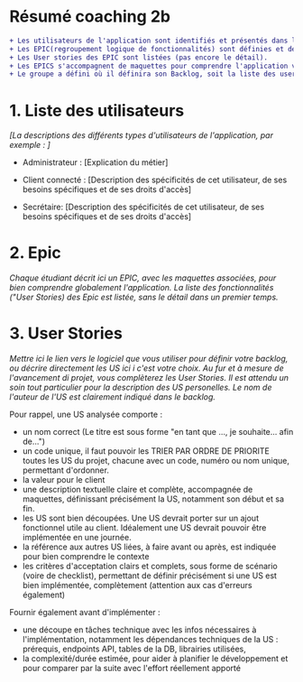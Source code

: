 # Résumé coaching 2b 
```diff
+ Les utilisateurs de l'application sont identifiés et présentés dans le Wiki dans le backlog, éventuellement en utilisant des personas. 
+ Les EPIC(regroupement logique de fonctionnalités) sont définies et décrites pour le projet, un EPIC par étudiant. 
+ Les User stories des EPIC sont listées (pas encore le détail). 
+ Les EPICS s'accompagnent de maquettes pour comprendre l'application visée.
+ Le groupe a défini où il définira son Backlog, soit la liste des user stories. Si c'est en dehors du wiki, il met un lien.
```

# 1. Liste des utilisateurs

_[La descriptions des différents types d'utilisateurs de l'application, par exemple :
]_
* Administrateur : [Explication du métier]

* Client connecté : [Description des spécificités de cet utilisateur, de ses besoins spécifiques et de ses droits d'accès]

* Secrétaire: [Description des spécificités de cet utilisateur, de ses besoins spécifiques et de ses droits d'accès]

# 2. Epic

_Chaque étudiant décrit ici un EPIC, avec les maquettes associées, pour bien comprendre globalement l'application. La liste des fonctionnalités ("User Stories) des Epic est listée, sans le détail dans un premier temps._

# 3. User Stories

_Mettre ici le lien vers le logiciel que vous utiliser pour définir votre backlog, ou décrire directement les US ici i c'est votre choix._
_Au fur et à mesure de l'avancement di projet, vous complèterez les User Stories. Il est attendu un soin tout particulier pour la description des US personelles. Le nom de l'auteur de l'US est clairement indiqué dans le backlog._

Pour rappel, une US analysée comporte :
- un nom correct (Le titre est sous forme "en tant que …, je souhaite… afin de…")
- un code unique, il faut pouvoir les TRIER PAR ORDRE DE PRIORITE toutes les US du projet, chacune avec un code, numéro ou nom unique, permettant d'ordonner.
- la valeur pour le client
- une description textuelle claire et complète, accompagnée de maquettes, définissant précisément la US, notamment son début et sa fin.
- les US sont bien découpées. Une US devrait porter sur un ajout fonctionnel utile au client. Idéalement une US devrait pouvoir être implémentée en une journée.
- la référence aux autres US liées, à faire avant ou après, est indiquée pour bien comprendre le contexte
- les critères d'acceptation clairs et complets, sous forme de scénario (voire de checklist), permettant de définir précisément si une US est bien implémentée, complètement (attention aux cas d'erreurs également)

Fournir également avant d'implémenter : 
- une découpe en tâches technique avec les infos nécessaires à l'implémentation, notamment les dépendances techniques de la US : prérequis, endpoints API, tables de la DB, librairies utilisées, 
- la complexité/durée estimée, pour aider à planifier le développement et pour comparer par la suite avec l'effort réellement apporté